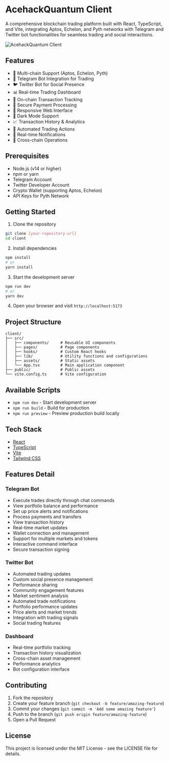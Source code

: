 # AcehackQuantum Client

A comprehensive blockchain trading platform built with React, TypeScript, and Vite, integrating Aptos, Echelon, and Pyth networks with Telegram and Twitter bot functionalities for seamless trading and social interactions.

![AcehackQuantum Client](./draw.png)

## Features

- 🚀 Multi-chain Support (Aptos, Echelon, Pyth)
- 💬 Telegram Bot Integration for Trading
- 🐦 Twitter Bot for Social Presence
- 📊 Real-time Trading Dashboard
- 💫 On-chain Transaction Tracking
- 🔐 Secure Payment Processing
- 📱 Responsive Web Interface
- 🌙 Dark Mode Support
- 📈 Transaction History & Analytics
- 🤖 Automated Trading Actions
- 🔔 Real-time Notifications
- 🔄 Cross-chain Operations

## Prerequisites

- Node.js (v14 or higher)
- npm or yarn
- Telegram Account
- Twitter Developer Account
- Crypto Wallet (supporting Aptos, Echelon)
- API Keys for Pyth Network

## Getting Started

1. Clone the repository
```bash
git clone [your-repository-url]
cd client
```

2. Install dependencies
```bash
npm install
# or
yarn install
```

3. Start the development server
```bash
npm run dev
# or
yarn dev
```

4. Open your browser and visit `http://localhost:5173`

## Project Structure

```
client/
├── src/
│   ├── components/     # Reusable UI components
│   ├── pages/          # Page components
│   ├── hooks/          # Custom React hooks
│   ├── lib/            # Utility functions and configurations
│   ├── assets/         # Static assets
│   └── App.tsx         # Main application component
├── public/             # Public assets
└── vite.config.ts      # Vite configuration
```

## Available Scripts

- `npm run dev` - Start development server
- `npm run build` - Build for production
- `npm run preview` - Preview production build locally

## Tech Stack

- [React](https://reactjs.org/)
- [TypeScript](https://www.typescriptlang.org/)
- [Vite](https://vitejs.dev/)
- [Tailwind CSS](https://tailwindcss.com/)

## Features Detail
### Telegram Bot
- Execute trades directly through chat commands
- View portfolio balance and performance
- Set up price alerts and notifications
- Process payments and transfers
- View transaction history
- Real-time market updates
- Wallet connection and management
- Support for multiple markets and tokens
- Interactive command interface
- Secure transaction signing

### Twitter Bot
- Automated trading updates
- Custom social presence management
- Performance sharing
- Community engagement features
- Market sentiment analysis
- Automated trade notifications
- Portfolio performance updates
- Price alerts and market trends
- Integration with trading signals
- Social trading features

### Dashboard
- Real-time portfolio tracking
- Transaction history visualization
- Cross-chain asset management
- Performance analytics
- Bot configuration interface

## Contributing

1. Fork the repository
2. Create your feature branch (`git checkout -b feature/amazing-feature`)
3. Commit your changes (`git commit -m 'Add some amazing feature'`)
4. Push to the branch (`git push origin feature/amazing-feature`)
5. Open a Pull Request

## License

This project is licensed under the MIT License - see the LICENSE file for details.
